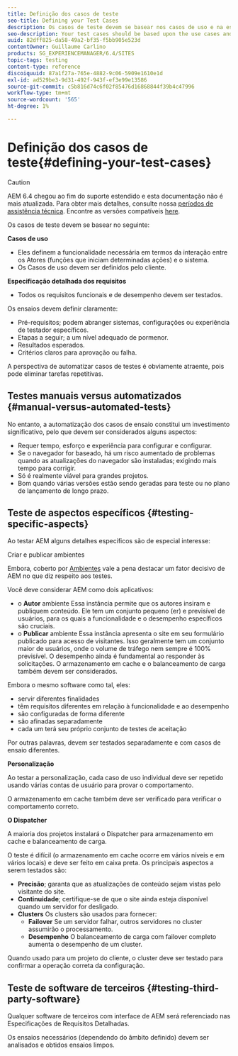 ```yaml
---
title: Definição dos casos de teste
seo-title: Defining your Test Cases
description: Os casos de teste devem se basear nos casos de uso e na especificação detalhada dos requisitos
seo-description: Your test cases should be based upon the use cases and the detailed requirements specification
uuid: 82dff825-da58-49a2-bf35-f5bb905e523d
contentOwner: Guillaume Carlino
products: SG_EXPERIENCEMANAGER/6.4/SITES
topic-tags: testing
content-type: reference
discoiquuid: 87a1f27a-765e-4882-9c06-5909e1610e1d
exl-id: ad529be3-9d31-492f-943f-ef3e99e13586
source-git-commit: c5b816d74c6f02f85476d16868844f39b4c47996
workflow-type: tm+mt
source-wordcount: '565'
ht-degree: 1%

---
```


# Definição dos casos de teste{#defining-your-test-cases}

>[!CAUTION]
>
>AEM 6.4 chegou ao fim do suporte estendido e esta documentação não é mais atualizada. Para obter mais detalhes, consulte nossa [períodos de assistência técnica](https://helpx.adobe.com/br/support/programs/eol-matrix.html). Encontre as versões compatíveis [here](https://experienceleague.adobe.com/docs/).

Os casos de teste devem se basear no seguinte:

**Casos de uso**

* Eles definem a funcionalidade necessária em termos da interação entre os Atores (funções que iniciam determinadas ações) e o sistema.
* Os Casos de uso devem ser definidos pelo cliente.

**Especificação detalhada dos requisitos**

* Todos os requisitos funcionais e de desempenho devem ser testados.

Os ensaios devem definir claramente:

* Pré-requisitos; podem abranger sistemas, configurações ou experiência de testador específicos.
* Etapas a seguir; a um nível adequado de pormenor.
* Resultados esperados.
* Critérios claros para aprovação ou falha.

A perspectiva de automatizar casos de testes é obviamente atraente, pois pode eliminar tarefas repetitivas.

## Testes manuais versus automatizados {#manual-versus-automated-tests}

No entanto, a automatização dos casos de ensaio constitui um investimento significativo, pelo que devem ser considerados alguns aspectos:

* Requer tempo, esforço e experiência para configurar e configurar.
* Se o navegador for baseado, há um risco aumentado de problemas quando as atualizações do navegador são instaladas; exigindo mais tempo para corrigir.
* Só é realmente viável para grandes projetos.
* Bom quando várias versões estão sendo geradas para teste ou no plano de lançamento de longo prazo.

## Teste de aspectos específicos {#testing-specific-aspects}

Ao testar AEM alguns detalhes específicos são de especial interesse:

Criar e publicar ambientes

Embora, coberto por [Ambientes](/help/sites-developing/the-basics.md#environments) vale a pena destacar um fator decisivo de AEM no que diz respeito aos testes.

Você deve considerar AEM como dois aplicativos:

* o **Autor** ambiente Essa instância permite que os autores insiram e publiquem conteúdo.
Ele tem um conjunto pequeno (er) e previsível de usuários, para os quais a funcionalidade e o desempenho específicos são cruciais.
* o **Publicar** ambiente Essa instância apresenta o site em seu formulário publicado para acesso de visitantes.
Isso geralmente tem um conjunto maior de usuários, onde o volume de tráfego nem sempre é 100% previsível. O desempenho ainda é fundamental ao responder às solicitações. O armazenamento em cache e o balanceamento de carga também devem ser considerados.

Embora o mesmo software como tal, eles:

* servir diferentes finalidades
* têm requisitos diferentes em relação à funcionalidade e ao desempenho
* são configuradas de forma diferente
* são afinadas separadamente
* cada um terá seu próprio conjunto de testes de aceitação

Por outras palavras, devem ser testados separadamente e com casos de ensaio diferentes.

**Personalização**

Ao testar a personalização, cada caso de uso individual deve ser repetido usando várias contas de usuário para provar o comportamento.

O armazenamento em cache também deve ser verificado para verificar o comportamento correto.

**O Dispatcher**

A maioria dos projetos instalará o Dispatcher para armazenamento em cache e balanceamento de carga.

O teste é difícil (o armazenamento em cache ocorre em vários níveis e em vários locais) e deve ser feito em caixa preta. Os principais aspectos a serem testados são:

* **Precisão**; garanta que as atualizações de conteúdo sejam vistas pelo visitante do site.
* **Continuidade**; certifique-se de que o site ainda esteja disponível quando um servidor for desligado.
* **Clusters** Os clusters são usados para fornecer:
   * **Failover**
Se um servidor falhar, outros servidores no cluster assumirão o processamento.
   * **Desempenho**
O balanceamento de carga com failover completo aumenta o desempenho de um cluster.

Quando usado para um projeto do cliente, o cluster deve ser testado para confirmar a operação correta da configuração.

## Teste de software de terceiros {#testing-third-party-software}

Qualquer software de terceiros com interface de AEM será referenciado nas Especificações de Requisitos Detalhadas.

Os ensaios necessários (dependendo do âmbito definido) devem ser analisados e obtidos ensaios limpos.
